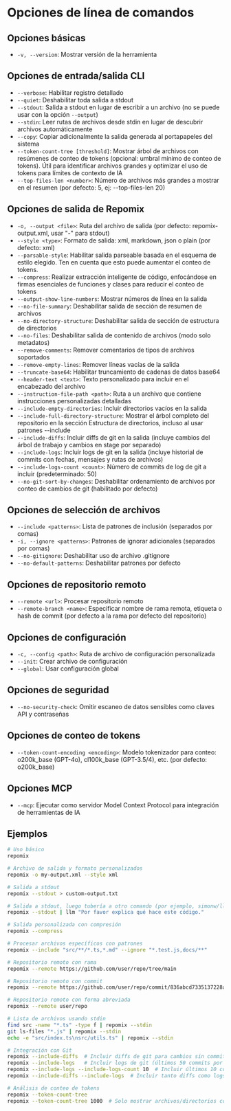 # Opciones de línea de comandos

## Opciones básicas
- `-v, --version`: Mostrar versión de la herramienta

## Opciones de entrada/salida CLI
- `--verbose`: Habilitar registro detallado
- `--quiet`: Deshabilitar toda salida a stdout
- `--stdout`: Salida a stdout en lugar de escribir a un archivo (no se puede usar con la opción `--output`)
- `--stdin`: Leer rutas de archivos desde stdin en lugar de descubrir archivos automáticamente
- `--copy`: Copiar adicionalmente la salida generada al portapapeles del sistema
- `--token-count-tree [threshold]`: Mostrar árbol de archivos con resúmenes de conteo de tokens (opcional: umbral mínimo de conteo de tokens). Útil para identificar archivos grandes y optimizar el uso de tokens para límites de contexto de IA
- `--top-files-len <number>`: Número de archivos más grandes a mostrar en el resumen (por defecto: 5, ej: --top-files-len 20)

## Opciones de salida de Repomix
- `-o, --output <file>`: Ruta del archivo de salida (por defecto: repomix-output.xml, usar "-" para stdout)
- `--style <type>`: Formato de salida: xml, markdown, json o plain (por defecto: xml)
- `--parsable-style`: Habilitar salida parseable basada en el esquema de estilo elegido. Ten en cuenta que esto puede aumentar el conteo de tokens.
- `--compress`: Realizar extracción inteligente de código, enfocándose en firmas esenciales de funciones y clases para reducir el conteo de tokens
- `--output-show-line-numbers`: Mostrar números de línea en la salida
- `--no-file-summary`: Deshabilitar salida de sección de resumen de archivos
- `--no-directory-structure`: Deshabilitar salida de sección de estructura de directorios
- `--no-files`: Deshabilitar salida de contenido de archivos (modo solo metadatos)
- `--remove-comments`: Remover comentarios de tipos de archivos soportados
- `--remove-empty-lines`: Remover líneas vacías de la salida
- `--truncate-base64`: Habilitar truncamiento de cadenas de datos base64
- `--header-text <text>`: Texto personalizado para incluir en el encabezado del archivo
- `--instruction-file-path <path>`: Ruta a un archivo que contiene instrucciones personalizadas detalladas
- `--include-empty-directories`: Incluir directorios vacíos en la salida
- `--include-full-directory-structure`: Mostrar el árbol completo del repositorio en la sección Estructura de directorios, incluso al usar patrones --include
- `--include-diffs`: Incluir diffs de git en la salida (incluye cambios del árbol de trabajo y cambios en stage por separado)
- `--include-logs`: Incluir logs de git en la salida (incluye historial de commits con fechas, mensajes y rutas de archivos)
- `--include-logs-count <count>`: Número de commits de log de git a incluir (predeterminado: 50)
- `--no-git-sort-by-changes`: Deshabilitar ordenamiento de archivos por conteo de cambios de git (habilitado por defecto)

## Opciones de selección de archivos
- `--include <patterns>`: Lista de patrones de inclusión (separados por comas)
- `-i, --ignore <patterns>`: Patrones de ignorar adicionales (separados por comas)
- `--no-gitignore`: Deshabilitar uso de archivo .gitignore
- `--no-default-patterns`: Deshabilitar patrones por defecto

## Opciones de repositorio remoto
- `--remote <url>`: Procesar repositorio remoto
- `--remote-branch <name>`: Especificar nombre de rama remota, etiqueta o hash de commit (por defecto a la rama por defecto del repositorio)

## Opciones de configuración
- `-c, --config <path>`: Ruta de archivo de configuración personalizada
- `--init`: Crear archivo de configuración
- `--global`: Usar configuración global

## Opciones de seguridad
- `--no-security-check`: Omitir escaneo de datos sensibles como claves API y contraseñas

## Opciones de conteo de tokens
- `--token-count-encoding <encoding>`: Modelo tokenizador para conteo: o200k_base (GPT-4o), cl100k_base (GPT-3.5/4), etc. (por defecto: o200k_base)

## Opciones MCP
- `--mcp`: Ejecutar como servidor Model Context Protocol para integración de herramientas de IA

## Ejemplos

```bash
# Uso básico
repomix

# Archivo de salida y formato personalizados
repomix -o my-output.xml --style xml

# Salida a stdout
repomix --stdout > custom-output.txt

# Salida a stdout, luego tubería a otro comando (por ejemplo, simonw/llm)
repomix --stdout | llm "Por favor explica qué hace este código."

# Salida personalizada con compresión
repomix --compress

# Procesar archivos específicos con patrones
repomix --include "src/**/*.ts,*.md" --ignore "*.test.js,docs/**"

# Repositorio remoto con rama
repomix --remote https://github.com/user/repo/tree/main

# Repositorio remoto con commit
repomix --remote https://github.com/user/repo/commit/836abcd7335137228ad77feb28655d85712680f1

# Repositorio remoto con forma abreviada
repomix --remote user/repo

# Lista de archivos usando stdin
find src -name "*.ts" -type f | repomix --stdin
git ls-files "*.js" | repomix --stdin
echo -e "src/index.ts\nsrc/utils.ts" | repomix --stdin

# Integración con Git
repomix --include-diffs  # Incluir diffs de git para cambios sin commit
repomix --include-logs   # Incluir logs de git (últimos 50 commits por defecto)
repomix --include-logs --include-logs-count 10  # Incluir últimos 10 commits
repomix --include-diffs --include-logs  # Incluir tanto diffs como logs

# Análisis de conteo de tokens
repomix --token-count-tree
repomix --token-count-tree 1000  # Solo mostrar archivos/directorios con 1000+ tokens
```


